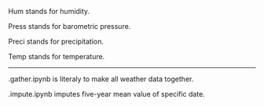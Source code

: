 Hum stands for humidity.

Press stands for barometric pressure.

Preci stands for precipitation.

Temp stands for temperature.

---

.gather.ipynb is literaly to make all weather data together.

.impute.ipynb imputes five-year mean value of specific date.